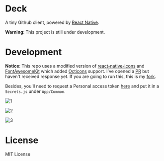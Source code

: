 Deck
====

A tiny Github client, powered by [React Native](https://github.com/facebook/react-native). 

**Warning**: This project is still under development.

Development
===========

**Notice**: This repo uses a modified version of [react-native-icons](https://github.com/corymsmith/react-native-icons) and [FontAwesomeKit](https://github.com/PrideChung/FontAwesomeKit) which added [Octicons](http://octicons.github.com/) support. I've opened a [PR](https://github.com/PrideChung/FontAwesomeKit/pull/50) but haven't received response yet. If you are going to run this, this is my [fork](https://github.com/skyline75489/FontAwesomeKit). 

Besides, you'll need to request a Personal access token [here](https://github.com/settings/tokens) and put it in a `Secrets.js` under `App/Common`.


![1](./Screenshots/1.png)

![2](./Screenshots/2.png)

![3](./Screenshots/3.png)


License
=======

MIT License

